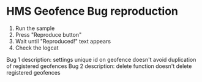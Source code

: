 # HMS Geofence Bug reproduction

1. Run the sample
2. Press "Reproduce button"
3. Wait until "Reproduced!" text appears
4. Check the logcat

Bug 1 description: settings unique id on geofence doesn't avoid duplication of registered geofences
Bug 2 description: delete function doesn't delete registered geofences
